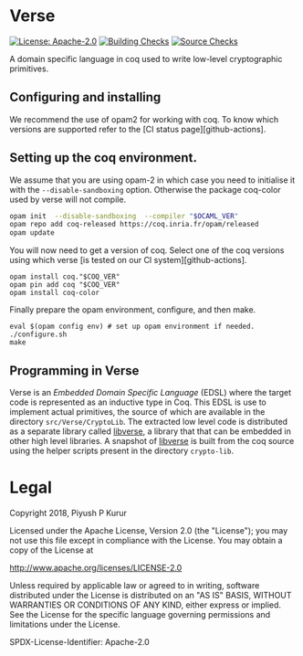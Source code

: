 Verse
=====

[![License: Apache-2.0][shields-license]][apache-2]
[![][ci-badge]][ci]
[![][checks-badge]][checks]

A domain specific language in coq used to write low-level
cryptographic primitives.

Configuring and installing
--------------------------

We recommend the use of opam2 for working with coq. To know which
versions are supported refer to the [CI status page][github-actions].


## Setting up the coq environment.

We assume that you are using opam-2 in which case you need to
initialise it with the `--disable-sandboxing` option. Otherwise the
package coq-color used by verse will not compile.


```bash
opam init  --disable-sandboxing  --compiler "$OCAML_VER"
opam repo add coq-released https://coq.inria.fr/opam/released
opam update
```

You will now need to get a version of coq. Select one of the coq
versions using which verse [is tested on our CI
system][github-actions].

```
opam install coq."$COQ_VER"
opam pin add coq "$COQ_VER"
opam install coq-color
```

Finally prepare the opam environment, configure, and then make.

```
eval $(opam config env) # set up opam environment if needed.
./configure.sh
make

```

Programming in Verse
--------------------

Verse is an _Embedded Domain Specific Language_ (EDSL) where the
target code is represented as an inductive type in Coq. This EDSL is
use to implement actual primitives, the source of which are available
in the directory `src/Verse/CryptoLib`. The extracted low level code
is distributed as a separate library called [libverse], a library that
that can be embedded in other high level libraries. A snapshot of
[libverse] is built from the coq source using the helper scripts
present in the directory `crypto-lib`.


# Legal

Copyright 2018, Piyush P Kurur

Licensed under the Apache License, Version 2.0 (the "License");
you may not use this file except in compliance with the License.
You may obtain a copy of the License at

   http://www.apache.org/licenses/LICENSE-2.0

Unless required by applicable law or agreed to in writing, software
distributed under the License is distributed on an "AS IS" BASIS,
WITHOUT WARRANTIES OR CONDITIONS OF ANY KIND, either express or implied.
See the License for the specific language governing permissions and
limitations under the License.

SPDX-License-Identifier: Apache-2.0


[wiki]: <https://github.com/raaz-crypto/verse-coq/wiki> "Verse coq repo"
[repo]: <https://github.com/raaz-crypto/verse-coq> "Verse on github"

[emailgroups]: <https://groups.google.com/forum/#!forum/hraaz> "Raaz on Google groups"

[libverse]: <https://github.com/raaz-crypto/libverse>
[shields-license]: <https://img.shields.io/badge/License-Apache--2.0-informational.svg>
[apache-2]: <http://www.apache.org/licenses/LICENSE-2.0> "Apache-2.0 license"

[ci-badge]: <https://github.com/raaz-crypto/verse-coq/actions/workflows/ci.yml/badge.svg>
                "Building Checks"
[ci]: <https://github.com/raaz-crypto/verse-coq/actions/workflows/ci.yaml>
                "Build Checks"
[checks-badge]: <https://github.com/raaz-crypto/verse-coq/actions/workflows/checks.yml/badge.svg>
                "Source Checks"
[checks]: <https://github.com/raaz-crypto/verse-coq/actions/workflows/checks.yml>
                "Source Checks"
